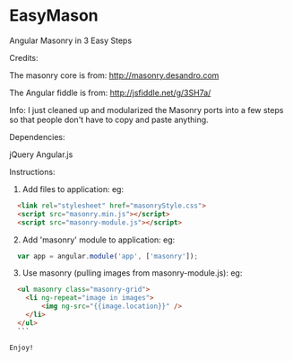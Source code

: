 EasyMason
=========

Angular Masonry in 3 Easy Steps

Credits: 

The masonry core is from: http://masonry.desandro.com

The Angular fiddle is from: http://jsfiddle.net/g/3SH7a/

Info:
I just cleaned up and modularized the Masonry ports into a few steps so that people don't have to copy and paste anything.

Dependencies:

jQuery
Angular.js

Instructions:
1. Add files to application:
  eg:

  ```html
    <link rel="stylesheet" href="masonryStyle.css">
    <script src="masonry.min.js"></script>
    <script src="masonry-module.js"></script>
  ```
2. Add 'masonry' module to application:
  eg:

  ```javascript
    var app = angular.module('app', ['masonry']);
  ```
3. Use masonry (pulling images from masonry-module.js):
  eg:

  ```html
    <ul masonry class="masonry-grid">
  	  <li ng-repeat="image in images">
  		  <img ng-src="{{image.location}}" />
  	  </li>
    </ul>
    ```
  
  Enjoy!
